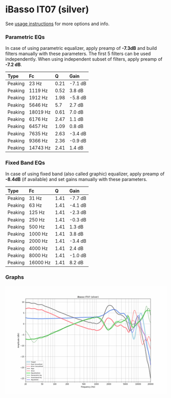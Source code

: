 # iBasso IT07 (silver)
See [usage instructions](https://github.com/jaakkopasanen/AutoEq#usage) for more options and info.

### Parametric EQs
In case of using parametric equalizer, apply preamp of **-7.3dB** and build filters manually
with these parameters. The first 5 filters can be used independently.
When using independent subset of filters, apply preamp of **-7.2 dB**.

| Type    | Fc       |    Q | Gain    |
|:--------|:---------|:-----|:--------|
| Peaking | 23 Hz    | 0.21 | -7.1 dB |
| Peaking | 1119 Hz  | 0.52 | 3.8 dB  |
| Peaking | 1912 Hz  | 1.98 | -5.8 dB |
| Peaking | 5646 Hz  | 5.7  | 2.7 dB  |
| Peaking | 18019 Hz | 0.61 | 7.0 dB  |
| Peaking | 6176 Hz  | 2.47 | 1.1 dB  |
| Peaking | 6457 Hz  | 1.09 | 0.8 dB  |
| Peaking | 7635 Hz  | 2.63 | -3.4 dB |
| Peaking | 9366 Hz  | 2.36 | -0.9 dB |
| Peaking | 14743 Hz | 2.41 | 1.4 dB  |

### Fixed Band EQs
In case of using fixed band (also called graphic) equalizer, apply preamp of **-8.4dB**
(if available) and set gains manually with these parameters.

| Type    | Fc       |    Q | Gain    |
|:--------|:---------|:-----|:--------|
| Peaking | 31 Hz    | 1.41 | -7.7 dB |
| Peaking | 63 Hz    | 1.41 | -4.1 dB |
| Peaking | 125 Hz   | 1.41 | -2.3 dB |
| Peaking | 250 Hz   | 1.41 | -0.3 dB |
| Peaking | 500 Hz   | 1.41 | 1.3 dB  |
| Peaking | 1000 Hz  | 1.41 | 3.8 dB  |
| Peaking | 2000 Hz  | 1.41 | -3.4 dB |
| Peaking | 4000 Hz  | 1.41 | 2.4 dB  |
| Peaking | 8000 Hz  | 1.41 | -1.0 dB |
| Peaking | 16000 Hz | 1.41 | 8.2 dB  |

### Graphs
![](./iBasso%20IT07%20(silver).png)